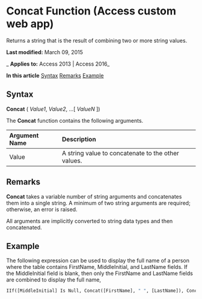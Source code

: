 
# Concat Function (Access custom web app)
Returns a string that is the result of combining two or more string values.

 **Last modified:** March 09, 2015

 _ **Applies to:** Access 2013 | Access 2016_

 **In this article**
[Syntax](#sectionSection0)
[Remarks](#sectionSection1)
[Example](#sectionSection2)



## Syntax
<a name="sectionSection0"> </a>

 **Concat** ( _Value1_, _Value2_, …[ _ValueN_ ])

The  **Concat** function contains the following arguments.



|**Argument Name**|**Description**|
|:-----|:-----|
|Value|A string value to concatenate to the other values.|

## Remarks
<a name="sectionSection1"> </a>

 **Concat** takes a variable number of string arguments and concatenates them into a single string. A minimum of two string arguments are required; otherwise, an error is raised.

All arguments are implicitly converted to string data types and then concatenated.


## Example
<a name="sectionSection2"> </a>

The following expression can be used to display the full name of a person where the table contains FirstName, MiddleInitial, and LastName fields. If the MiddleInitial field is blank, then only the FirstName and LastName fields are combined to display the full name,


```vb
IIf([MiddleInitial] Is Null, Concat([FirstName], " ", [LastName]), Concat([FirstName], " ", [MiddleInitial], " ", [LastName]))
```

